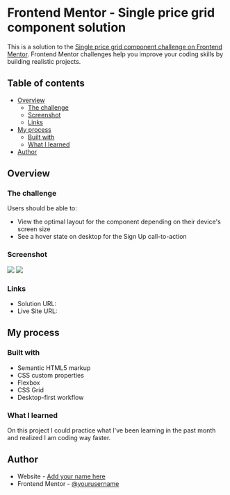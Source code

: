 # Frontend Mentor - Single price grid component solution

This is a solution to the [Single price grid component challenge on Frontend Mentor](https://www.frontendmentor.io/challenges/single-price-grid-component-5ce41129d0ff452fec5abbbc). Frontend Mentor challenges help you improve your coding skills by building realistic projects.

## Table of contents

- [Overview](#overview)
  - [The challenge](#the-challenge)
  - [Screenshot](#screenshot)
  - [Links](#links)
- [My process](#my-process)
  - [Built with](#built-with)
  - [What I learned](#what-i-learned)
- [Author](#author)

## Overview

### The challenge

Users should be able to:

- View the optimal layout for the component depending on their device's screen size
- See a hover state on desktop for the Sign Up call-to-action

### Screenshot

![](images/solution-desktop.png)
![](images/solution-mobile.png)

### Links

- Solution URL: [](https://github.com/claraferraz/single-price-grid-component-master)
- Live Site URL: [](https://claraferraz.github.io/single-price-grid-component-master)

## My process

### Built with

- Semantic HTML5 markup
- CSS custom properties
- Flexbox
- CSS Grid
- Desktop-first workflow

### What I learned

On this project I could practice what I've been learning in the past month and realized I am coding way faster.

## Author

- Website - [Add your name here](https://www.github.com/claraferraz)
- Frontend Mentor - [@yourusername](https://www.frontendmentor.io/profile/claraferraz)
